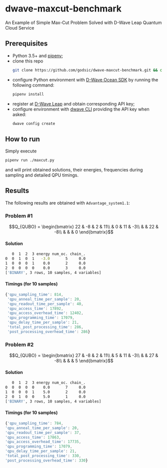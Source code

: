 # dwave-maxcut-benchmark
An Example of Simple Max-Cut Problem Solved with D-Wave Leap Quantum Cloud Service

## Prerequisites

- Python 3.5+ and [pipenv](https://docs.pipenv.org/);
- clone this repo
    ```bash
    git clone https://github.com/godsic/dwave-maxcut-benchmark.git && cd dwave-maxcut-benchmark
    ```
- configure Python environment with [D-Wave Ocean SDK](https://docs.ocean.dwavesys.com/en/stable/) by running the following command:
    ```bash
    pipenv install
    ```
- register at [D-Wave Leap](https://cloud.dwavesys.com/leap/) and obtain corresponding API key;
- configure environment with [dwave CLI](https://docs.ocean.dwavesys.com/en/stable/docs_cli.html#cli-example-config)  providing the API key when asked:
    ```bash
    dwave config create
    ```

## How to run

Simply execute
```bash
pipenv run ./maxcut.py
```
and will print obtained solutions, their energies, frequencies during sampling and detailed QPU timings.

## Results

The following results are obtained with `Advantage_system1.1`:

### Problem #1
```math
Q_{QUBO} = \begin{bmatrix}
22 & -8 & 2 & 11\\
& 0 & 11 & -3\\
& & 22 & -8\\
& & & 0
\end{bmatrix}
```
#### Solution
```bash
   0  1  2  3 energy num_oc. chain_.
0  0  1  0  1   -3.0       5     0.0
1  0  0  0  1    0.0       2     0.0
2  0  0  0  0    0.0       3     0.0
['BINARY', 3 rows, 10 samples, 4 variables]
```
#### Timings (for 10 samples)
```javascript
{'qpu_sampling_time': 814,
 'qpu_anneal_time_per_sample': 20,
 'qpu_readout_time_per_sample': 40,
 'qpu_access_time': 17892,
 'qpu_access_overhead_time': 12402,
 'qpu_programming_time': 17079,
 'qpu_delay_time_per_sample': 21,
 'total_post_processing_time': 286,
 'post_processing_overhead_time': 286}
```


### Problem #2
```math
Q_{QUBO} = \begin{bmatrix}
27 & -8 & 2 & 11\\
& 5 & 11 & -3\\
& & 27 & -8\\
& & & 5
\end{bmatrix}
```
#### Solution
```bash
   0  1  2  3 energy num_oc. chain_.
0  0  0  0  0    0.0       7     0.0
1  0  0  0  1    5.0       2     0.0
2  0  1  0  0    5.0       1     0.0
['BINARY', 3 rows, 10 samples, 4 variables]
```
#### Timings (for 10 samples)
```javascript
{'qpu_sampling_time': 784,
'qpu_anneal_time_per_sample': 20,
'qpu_readout_time_per_sample': 37,
'qpu_access_time': 17863,
'qpu_access_overhead_time': 17735,
'qpu_programming_time': 17079,
'qpu_delay_time_per_sample': 21,
'total_post_processing_time': 330,
'post_processing_overhead_time': 330}
```